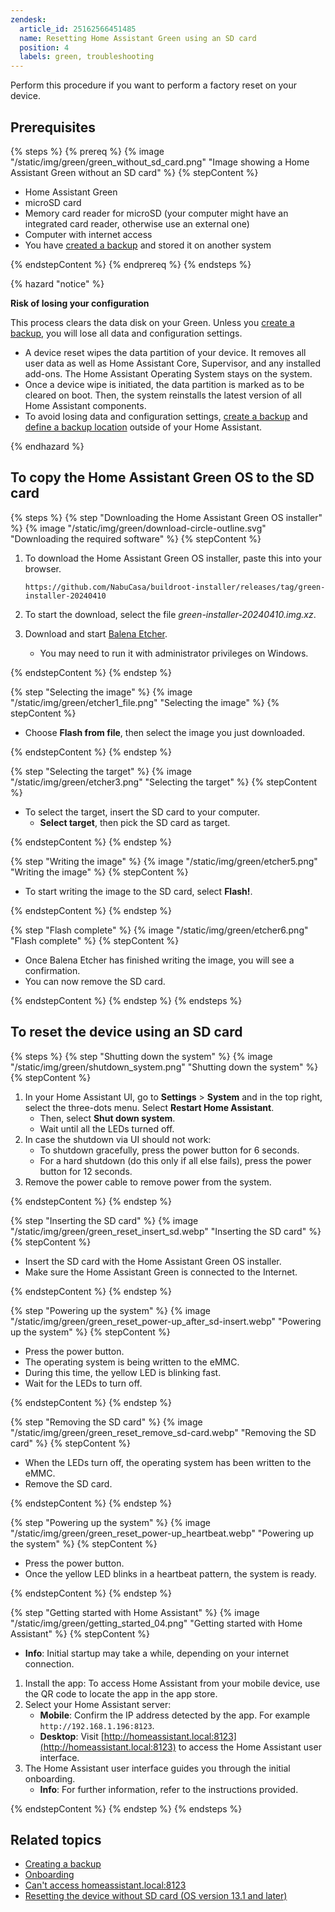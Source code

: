 ```yaml
---
zendesk:
  article_id: 25162566451485
  name: Resetting Home Assistant Green using an SD card
  position: 4
  labels: green, troubleshooting
---
```


Perform this procedure if you want to perform a factory reset on your device.

## Prerequisites

{% steps %}
{% prereq %}
{% image "/static/img/green/green_without_sd_card.png" "Image showing a Home Assistant Green without an SD card" %}
{% stepContent %}

- Home Assistant Green
- microSD card
- Memory card reader for microSD (your computer might have an integrated card reader, otherwise use an external one)
- Computer with internet access
- You have [created a backup](/hc/en-us/articles/25154828325917) and stored it on another system

{% endstepContent %}
{% endprereq %}
{% endsteps %}

{% hazard "notice" %}

**Risk of losing your configuration**

This process clears the data disk on your Green. Unless you [create a backup](https://www.home-assistant.io/common-tasks/general/#backups), you will lose all data and configuration settings.

- A device reset wipes the data partition of your device. It removes all user data as well as Home Assistant Core, Supervisor, and any installed add-ons. The Home Assistant Operating System stays on the system.
- Once a device wipe is initiated, the data partition is marked as to be cleared on boot. Then, the system reinstalls the latest version of all Home Assistant components.
- To avoid losing data and configuration settings, [create a backup](https://www.home-assistant.io/common-tasks/general/#backups) and [define a backup location](https://www.home-assistant.io/common-tasks/general/#defining-backup-locations) outside of your Home Assistant.

{% endhazard %}

## To copy the Home Assistant Green OS to the SD card

{% steps %}
{% step "Downloading the Home Assistant Green OS installer" %}
{% image "/static/img/green/download-circle-outline.svg" "Downloading the required software" %}
{% stepContent %}

1. To download the Home Assistant Green OS installer, paste this into your browser.

    ```text
    https://github.com/NabuCasa/buildroot-installer/releases/tag/green-installer-20240410
    ```

2. To start the download, select the file *green-installer-20240410.img.xz*.
3. Download and start [Balena Etcher](https://www.balena.io/etcher).
   - You may need to run it with administrator privileges on Windows.

{% endstepContent %}
{% endstep %}

{% step "Selecting the image" %}
{% image "/static/img/green/etcher1_file.png" "Selecting the image" %}
{% stepContent %}

- Choose **Flash from file**, then select the image you just downloaded.

{% endstepContent %}
{% endstep %}

{% step "Selecting the target" %}
{% image "/static/img/green/etcher3.png" "Selecting the target" %}
{% stepContent %}

- To select the target, insert the SD card to your computer.
  - **Select target**, then pick the SD card as target.

{% endstepContent %}
{% endstep %}

{% step "Writing the image" %}
{% image "/static/img/green/etcher5.png" "Writing the image" %}
{% stepContent %}

- To start writing the image to the SD card, select **Flash!**.

{% endstepContent %}
{% endstep %}

{% step "Flash complete" %}
{% image "/static/img/green/etcher6.png" "Flash complete" %}
{% stepContent %}

- Once Balena Etcher has finished writing the image, you will see a confirmation.
- You can now remove the SD card.

{% endstepContent %}
{% endstep %}
{% endsteps %}

## To reset the device using an SD card

{% steps %}
{% step "Shutting down the system" %}
{% image "/static/img/green/shutdown_system.png" "Shutting down the system" %}
{% stepContent %}

1. In your Home Assistant UI, go to **Settings** > **System** and in the top right, select the three-dots menu. Select **Restart Home Assistant**.
   - Then, select **Shut down system**.
   - Wait until all the LEDs turned off.
2. In case the shutdown via UI should not work:
   - To shutdown gracefully, press the power button for 6 seconds.
   - For a hard shutdown (do this only if all else fails), press the power button for 12 seconds.
3. Remove the power cable to remove power from the system.

{% endstepContent %}
{% endstep %}

{% step "Inserting the SD card" %}
{% image "/static/img/green/green_reset_insert_sd.webp" "Inserting the SD card" %}
{% stepContent %}

- Insert the SD card with the Home Assistant Green OS installer.
- Make sure the Home Assistant Green is connected to the Internet.

{% endstepContent %}
{% endstep %}

{% step "Powering up the system" %}
{% image "/static/img/green/green_reset_power-up_after_sd-insert.webp" "Powering up the system" %}
{% stepContent %}

- Press the power button.
- The operating system is being written to the eMMC.
- During this time, the yellow LED is blinking fast.
- Wait for the LEDs to turn off.

{% endstepContent %}
{% endstep %}

{% step "Removing the SD card" %}
{% image "/static/img/green/green_reset_remove_sd-card.webp" "Removing the SD card" %}
{% stepContent %}

- When the LEDs turn off, the operating system has been written to the eMMC.
- Remove the SD card.

{% endstepContent %}
{% endstep %}

{% step "Powering up the system" %}
{% image "/static/img/green/green_reset_power-up_heartbeat.webp" "Powering up the system" %}
{% stepContent %}

- Press the power button.
- Once the yellow LED blinks in a heartbeat pattern, the system is ready.

{% endstepContent %}
{% endstep %}

{% step "Getting started with Home Assistant" %}
{% image "/static/img/green/getting_started_04.png" "Getting started with Home Assistant" %}
{% stepContent %}

- **Info**: Initial startup may take a while, depending on your internet connection.

1. Install the app: To access Home Assistant from your mobile device, use the QR code to locate the app in the app store.
2. Select your Home Assistant server:
   - **Mobile**: Confirm the IP address detected by the app. For example `http://192.168.1.196:8123`.
   - **Desktop**: Visit [http://homeassistant.local:8123](http://homeassistant.local:8123) to access the Home Assistant user interface.
3. The Home Assistant user interface guides you through the initial onboarding.
   - **Info**: For further information, refer to the instructions provided.

{% endstepContent %}
{% endstep %}
{% endsteps %}

## Related topics

- [Creating a backup](/hc/en-us/articles/25154828325917)
- [Onboarding](https://www.home-assistant.io/getting-started/onboarding/)
- [Can't access homeassistant.local:8123](/hc/en-us/articles/25140903526301)
- [Resetting the device without SD card (OS version 13.1 and later)](/hc/en-us/articles/25161225495837)
